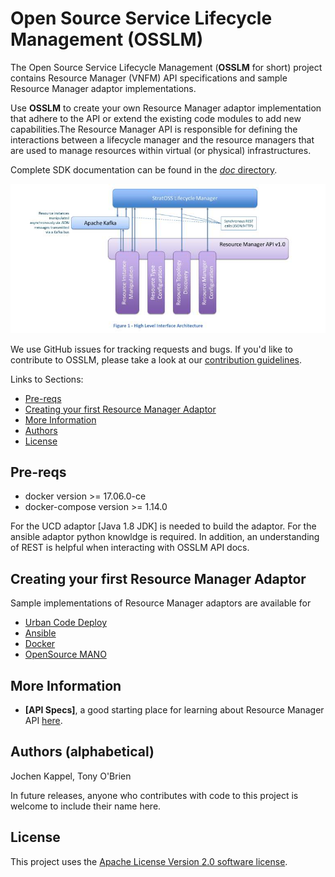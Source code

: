 # Open Source Service Lifecycle Management (OSSLM)


The Open Source Service Lifecycle Management (**OSSLM** for short) project contains Resource Manager (VNFM) API specifications and sample Resource Manager adaptor implementations.

Use **OSSLM** to create your own Resource Manager adaptor implementation that adhere to the API or extend the existing code modules to add new capabilities.The Resource Manager API is responsible for defining the interactions between a lifecycle manager and the resource managers that are used to manage resources within virtual (or physical) infrastructures.

Complete SDK documentation can be found in the [*doc* directory](doc/).


![resource manager architecture](images/RM_API.jpg)


We use GitHub issues for tracking requests and bugs. If you'd like to contribute to OSSLM, please take a look at our [contribution guidelines](CONTRIBUTING.rst).

Links to Sections:

* [Pre-reqs](#Pre-reqs)
* [Creating your first Resource Manager Adaptor](#creating-your-first-rm-adaptor)
* [More Information](#more-information)
* [Authors](#authors-alphabetical)
* [License](#license)


## Pre-reqs
- docker version >= 17.06.0-ce
- docker-compose version >= 1.14.0

For the UCD adaptor [Java 1.8 JDK] is needed to build the adaptor. For the ansible adaptor python knowldge is required.
In addition, an understanding of REST is helpful when interacting with OSSLM API docs.

## Creating your first Resource Manager Adaptor
Sample implementations of Resource Manager adaptors are available for
* [Urban Code Deploy](https://github.com/IBM/osslm-ucd-adaptor)
* [Ansible](https://github.com/IBM/osslm-ansible-resource-manager)
* [Docker](https://github.com/IBM/osslm-docker-adaptor)
* [OpenSource MANO](https://github.com/IBM/osslm-OpenSourceMANO-adaptor)
## More Information

* **[API Specs]**,
  a good starting place for learning about Resource Manager API [here](doc/).

## Authors (alphabetical)

Jochen Kappel, Tony O'Brien

In future releases, anyone who contributes with code to this project is welcome to include their name here.


## License

This project uses the [Apache License Version 2.0 software license](https://www.apache.org/licenses/LICENSE-2.0).
